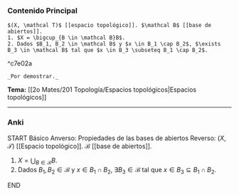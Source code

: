 ### Contenido Principal

```ad-proposition
$(X, \mathcal T)$ [[espacio topológico]]. $\mathcal B$ [[base de abiertos]].
1. $X = \bigcup_{B \in \mathcal B}B$.
2. Dados $B_1, B_2 \in \mathcal B$ y $x \in B_1 \cap B_2$, $\exists B_3 \in \mathcal B$ tal que $x \in B_3 \subseteq B_1 \cap B_2$.
```

^c7e02a

```ad-proof
_Por demostrar._
```

**Tema:** [[2o Mates/201 Topología/Espacios topológicos|Espacios topológicos]]

---
### Anki

START
Básico
Anverso: Propiedades de las bases de abiertos
Reverso: $(X, \mathcal T)$ [[Espacio topológico]]. $\mathcal B$ [[base de abiertos]].
1. $X = \bigcup_{B \in \mathcal B}B$.
2. Dados $B_1, B_2 \in \mathcal B$ y $x \in B_1 \cap B_2$, $\exists B_3 \in \mathcal B$ tal que $x \in B_3 \subseteq B_1 \cap B_2$.
<!--ID: 1727422026761-->
END